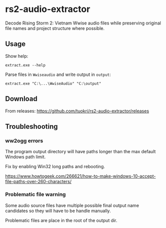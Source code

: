 # rs2-audio-extractor

Decode Rising Storm 2: Vietnam Wwise audio files
while preserving original file names and project structure
where possible.

## Usage

Show help:

`extract.exe --help`

Parse files in `Wwiseaudio` and write output in `output`:

`extract.exe "C:\...\WwiseAudio" "C:\output"`

## Download

From releases: https://github.com/tuokri/rs2-audio-extractor/releases

## Troubleshooting 

### ww2ogg errors

The program output directory will have paths
longer than the max default Windows path limit. 

Fix by enabling Win32 long paths and rebooting.

https://www.howtogeek.com/266621/how-to-make-windows-10-accept-file-paths-over-260-characters/

### Problematic file warning

Some audio source files have multiple possible final output name
candidates so they will have to be handle manually.

Problematic files are place in the root of the output dir.
